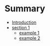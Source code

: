 # Summary

* [Introduction](README.md)
* [section 1](book/introduction.makedown)
   * [example 1](book/introduction.markdown)
   * [example 2](section1/example2.md)

